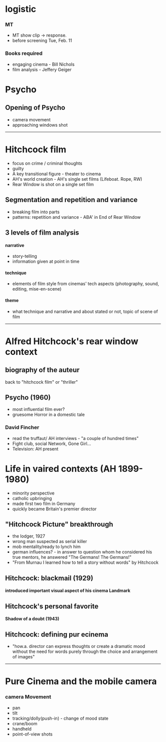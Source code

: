 # logistic
### MT
 - MT show clip -> response.
 - before screening Tue, Feb. 11  
###  Books required
- engaging cinema - Bill Nichols
- film analysis - Jeffery Geiger
# Psycho
## Opening of Psycho 
- camera movement
- approaching windows shot
---
# Hitchcock film
- focus on crime / criminal thoughts
- guilty
- A key transitional figure  - theater to cinema
- AH's world creation - AH's single set films (Lifeboat. Rope, RW)
- Rear Window is shot on a single set film
## Segmentation and repetition and variance
- breaking film into parts
- patterns: repetition and variance -  ABA' in End of Rear Window
## 3 levels of film analysis
#### narrative 
- story-telling
- information given at point in time
#### technique
- elements of film style from cinemas' tech aspects (photography, sound, editing, mise-en-scene)
#### theme
- what technique and narrative and about stated or not, topic of scene of film
--- 
# Alfred Hitchcock's rear window context
## biography of the auteur
back to "hitchcock film" or "thriller"
## Psycho (1960)
- most influential film ever?
- gruesome Horror in a domestic tale
### David Fincher
- read  the truffaut/ AH interviews - "a couple of hundred times"
- Fight club, social Network, Gone Girl...
- Television: AH present

# Life in vaired contexts (AH 1899- 1980)
- minority perspective
- catholic upbringing
- made first two film in Germany
- quickly became Britain's premier director

## "Hitchcock Picture" breakthrough
- the lodger, 1927
- wrong man suspected as serial killer
- mob mentality/ready to lynch him
- german influences? - in answer to question whom he considered his true mentors, he answered "The Germans! The Germans!"
- "From Murnau I learned how to tell a story without words" by Hitchcock
## Hitchcock: blackmail (1929)
####  introduced important visual aspect of his cinema Landmark
## Hitchcock's personal favorite
#### Shadow of a doubt (1943)
## Hitchcock: defining pur ecinema
- "how.a. director can express thoughts or create a dramatic mood without the need for words purely through the choice and arrangement of images"
- ---
# Pure Cinema and the mobile camera
### camera Movement
- pan
- tilt
- tracking/dolly(push-in) - change of mood state
- crane/boom
- handheld
- point-of-view shots